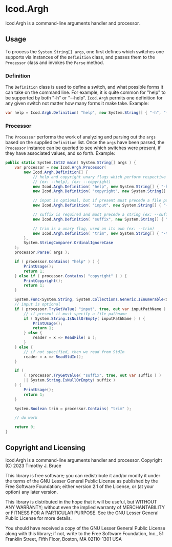 # Icod.Argh
Icod.Argh is a command-line arguments handler and processor.

## Usage
To process the `System.String[] args`, one first defines which switches
one supports via instances of the `Definition` class, and passes them
to the `Processor` class and invokes the `Parse` method.

### Definition
The `Definition` class is used to define a switch, and what possible 
forms it can take on the command line.  For example, it is quite common
for "help" to be supported by both "-h" or "--help".  `Icod.Argh`
permits one definition for any given switch not matter how many forms
it make take.
Example:
```C#
var help = Icod.Argh.Definition( "help", new System.String[] { "-h", "--help", "/help" } );
```

### Processor
The `Processor` performs the work of analyzing and parsing out the `args`
based on the supplied `Definition` list.  Once the `args` have been parsed,
the `Processor` instance can be queried to see which switches were present,
if they have associated values, and so forth.
Example:
```C#
public static System.Int32 main( System.String[] args ) {
	var processor = new Icod.Argh.Processor(
		new Icod.Argh.Definition[] {
			// help and copyright unary flags which perform respective display and then exit
			// (ex: --help), (ex: --copyright)
			new Icod.Argh.Definition( "help", new System.String[] { "-h", "--help", "/help" } ),
			new Icod.Argh.Definition( "copyright", new System.String[] { "-c", "--copyright", "/copyright" } ),

			// input is optional, but if present must precede a file pathname (ex: --input C:\foo\bar.baz)
			new Icod.Argh.Definition( "input", new System.String[] { "-i", "--input", "/input" } ),

			// suffix is required and must precede a string (ex: --suffix "this string has spaces")
			new Icod.Argh.Definition( "suffix", new System.String[] { "-s", "--suffix", "/suffix" } ),

			// trim is a unary flag, used on its own (ex: --trim)
			new Icod.Argh.Definition( "trim", new System.String[] { "-t", "--trim", "/trim" } ),
		},
		System.StringComparer.OrdinalIgnoreCase
	);
	processor.Parse( args );

	if ( processor.Contains( "help" ) ) {
		PrintUsage();
		return 1;
	} else if ( processor.Contains( "copyright" ) ) {
		PrintCopyright();
		return 1;
	}

	System.Func<System.String, System.Collections.Generic.IEnumerable<System.String>> reader;
	// input is optional
	if ( processor.TryGetValue( "input", true, out var inputPathName ) ) {
		// if present it must specify a file pathname
		if ( System.String.IsNullOrEmpty( inputPathName ) ) {
			PrintUsage();
			return 1;
		} else {
			reader = x => ReadFile( x );
		}
	} else {
		// if not specified, then we read from StdIn
		reader = x => ReadStdIn();
	}

	if ( 
		( !processor.TryGetValue( "suffix", true, out var suffix ) )
		|| System.String.IsNullOrEmpty( suffix )
	) {
		PrintUsage();
		return 1;
	}

	System.Boolean trim = processor.Contains( "trim" );

	// do work

	return 0;
}
```

## Copyright and Licensing
Icod.Argh is a command-line arguments handler and processor.
Copyright (C) 2023 Timothy J. Bruce

This library is free software; you can redistribute it and/or
modify it under the terms of the GNU Lesser General Public
License as published by the Free Software Foundation; either
version 2.1 of the License, or (at your option) any later version.

This library is distributed in the hope that it will be useful,
but WITHOUT ANY WARRANTY; without even the implied warranty of
MERCHANTABILITY or FITNESS FOR A PARTICULAR PURPOSE.  See the GNU
Lesser General Public License for more details.

You should have received a copy of the GNU Lesser General Public
License along with this library; if not, write to the Free Software
Foundation, Inc., 51 Franklin Street, Fifth Floor, Boston, MA  02110-1301
USA
